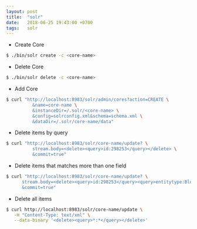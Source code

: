 ```yaml
---
layout: post
title:  "solr"
date:   2018-06-25 19:43:00 +0700
tags:   solr
---
```


+ Create Core
```sh
$ ./bin/solr create -c <core-name>
```

+ Delete Core
```sh
$ ./bin/solr delete -c <core-name>
```

+ Add Core
```sh
$ curl "http://localhost:8983/solr/admin/cores?action=CREATE \
          &name=core-name \
          &instanceDir=/.solr/<core-name> \
          &config=solrconfig.xml&schema=schema.xml \
          &dataDir=/.solr/core-name/data"
```

+ Delete items by query
```sh
$ curl "http://localhost:8983/solr/core-name/update? \
          stream.body=<delete><query>id:298253</query></delete> \
          &commit=true"
```

+ Delete items that matches more than one field
```sh
$ curl "http://localhost:8983/solr/core-name/update? \
      stream.body=<delete><query>id:298253</query><query>entitytype:BlogEntry</query></delete> \
      &commit=true"
```

+ Delete all items
```sh
$ curl http://localhost:8983/solr/core-name/update \
   -H "Content-Type: text/xml" \
   --data-binary '<delete><query>*:*</query></delete>'
```
